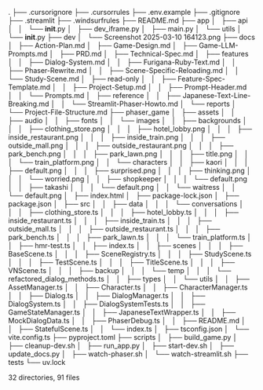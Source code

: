 .
├── .cursorignore
├── .cursorrules
├── .env.example
├── .gitignore
├── .streamlit
├── .windsurfrules
├── README.md
├── app
│   ├── api
│   │   └── __init__.py
│   ├── dev_iframe.py
│   ├── main.py
│   └── utils
│       └── __init__.py
├── dev
│   └── Screenshot 2025-03-10 164123.png
├── docs
│   ├── Action-Plan.md
│   ├── Game-Design.md
│   ├── Game-LLM-Prompts.md
│   ├── PRD.md
│   ├── Technical-Spec.md
│   ├── features
│   │   ├── Dialog-System.md
│   │   ├── Furigana-Ruby-Text.md
│   │   ├── Phaser-Rewrite.md
│   │   ├── Scene-Specific-Reloading.md
│   │   └── Study-Scene.md
│   ├── read-only
│   │   ├── Feature-Spec-Template.md
│   │   ├── Project-Setup.md
│   │   ├── Prompt-Header.md
│   │   └── Prompts.md
│   ├── reference
│   │   ├── Japanese-Text-Line-Breaking.md
│   │   └── Streamlit-Phaser-Howto.md
│   └── reports
│       └── Project-File-Structure.md
├── phaser_game
│   ├── assets
│   │   ├── audio
│   │   ├── fonts
│   │   └── images
│   │       ├── backgrounds
│   │       │   ├── clothing_store.png
│   │       │   ├── hotel_lobby.png
│   │       │   ├── inside_restaurant.png
│   │       │   ├── inside_train.png
│   │       │   ├── outside_mall.png
│   │       │   ├── outside_restaurant.png
│   │       │   ├── park_bench.png
│   │       │   ├── park_lawn.png
│   │       │   ├── title.png
│   │       │   └── train_platform.png
│   │       └── characters
│   │           ├── kaori
│   │           │   ├── default.png
│   │           │   ├── surprised.png
│   │           │   ├── thinking.png
│   │           │   └── worried.png
│   │           ├── shopkeeper
│   │           │   └── default.png
│   │           ├── takashi
│   │           │   └── default.png
│   │           └── waitress
│   │               └── default.png
│   ├── index.html
│   ├── package-lock.json
│   ├── package.json
│   ├── src
│   │   ├── data
│   │   │   └── conversations
│   │   │       ├── clothing_store.ts
│   │   │       ├── hotel_lobby.ts
│   │   │       ├── inside_restaurant.ts
│   │   │       ├── inside_train.ts
│   │   │       ├── outside_mall.ts
│   │   │       ├── outside_restaurant.ts
│   │   │       ├── park_bench.ts
│   │   │       ├── park_lawn.ts
│   │   │       └── train_platform.ts
│   │   ├── hmr-test.ts
│   │   ├── index.ts
│   │   ├── scenes
│   │   │   ├── BaseScene.ts
│   │   │   ├── SceneRegistry.ts
│   │   │   ├── StudyScene.ts
│   │   │   ├── TestScene.ts
│   │   │   ├── TitleScene.ts
│   │   │   ├── VNScene.ts
│   │   │   ├── backup
│   │   │   └── temp
│   │   │       └── refactored_dialog_methods.ts
│   │   ├── types
│   │   └── utils
│   │       ├── AssetManager.ts
│   │       ├── Character.ts
│   │       ├── CharacterManager.ts
│   │       ├── Dialog.ts
│   │       ├── DialogManager.ts
│   │       ├── DialogSystem.ts
│   │       ├── DialogSystemTests.ts
│   │       ├── GameStateManager.ts
│   │       ├── JapaneseTextWrapper.ts
│   │       ├── MockDialogData.ts
│   │       ├── PhaserDebug.ts
│   │       ├── README.md
│   │       ├── StatefulScene.ts
│   │       └── index.ts
│   ├── tsconfig.json
│   └── vite.config.ts
├── pyproject.toml
├── scripts
│   ├── build_game.py
│   ├── cleanup-dev.sh
│   ├── run_app.py
│   ├── start-dev.sh
│   ├── update_docs.py
│   ├── watch-phaser.sh
│   └── watch-streamlit.sh
├── tests
└── uv.lock

32 directories, 91 files

